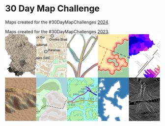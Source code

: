 # 30 Day Map Challenge

Maps created for the #30DayMapChallenges [2024](2024).

Maps created for the #30DayMapChallenges [2023](2023).
[![Mosaic of 2023 maps completed](2023/2023_overview.png)](2023)

